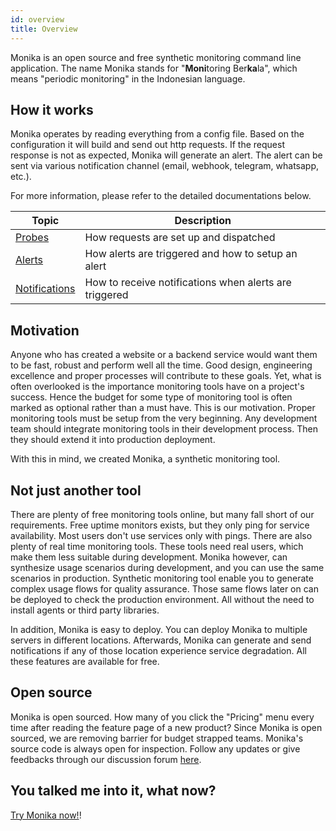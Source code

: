 ```yaml
---
id: overview
title: Overview
---
```


Monika is an open source and free synthetic monitoring command line application. The name Monika stands for "**Moni**toring Ber**ka**la", which means "periodic monitoring" in the Indonesian language.

## How it works

Monika operates by reading everything from a config file. Based on the configuration it will build and send out http requests. If the request response is not as expected, Monika will generate an alert. The alert can be sent via various notification channel (email, webhook, telegram, whatsapp, etc.).

For more information, please refer to the detailed documentations below.

| Topic                                                                        | Description                                            |
| ---------------------------------------------------------------------------- | ------------------------------------------------------ |
| [Probes](https://hyperjumptech.github.io/monika/guides/probes)               | How requests are set up and dispatched                 |
| [Alerts](https://hyperjumptech.github.io/monika/guides/alerts)               | How alerts are triggered and how to setup an alert     |
| [Notifications](https://hyperjumptech.github.io/monika/guides/notifications) | How to receive notifications when alerts are triggered |

## Motivation

Anyone who has created a website or a backend service would want them to be fast, robust and perform well all the time. Good design, engineering excellence and proper processes will contribute to these goals. Yet, what is often overlooked is the importance monitoring tools have on a project's success. Hence the budget for some type of monitoring tool is often marked as optional rather than a must have. This is our motivation. Proper monitoring tools must be setup from the very beginning. Any development team should integrate monitoring tools in their development process. Then they should extend it into production deployment.

With this in mind, we created Monika, a synthetic monitoring tool.

## Not just another tool

There are plenty of free monitoring tools online, but many fall short of our requirements. Free uptime monitors exists, but they only ping for service availability. Most users don't use services only with pings. There are also plenty of real time monitoring tools. These tools need real users, which make them less suitable during development. Monika however, can synthesize usage scenarios during development, and you can use the same scenarios in production. Synthetic monitoring tool enable you to generate complex usage flows for quality assurance. Those same flows later on can be deployed to check the production environment. All without the need to install agents or third party libraries.

In addition, Monika is easy to deploy. You can deploy Monika to multiple servers in different locations. Afterwards, Monika can generate and send notifications if any of those location experience service degradation. All these features are available for free.

## Open source

Monika is open sourced. How many of you click the "Pricing" menu every time after reading the feature page of a new product? Since Monika is open sourced, we are removing barrier for budget strapped teams. Monika's source code is always open for inspection. Follow any updates or give feedbacks through our discussion forum [here](https://github.com/hyperjumptech/monika/discussions).

## You talked me into it, what now?

[Try Monika now!](https://hyperjumptech.github.io/monika/installation)!

